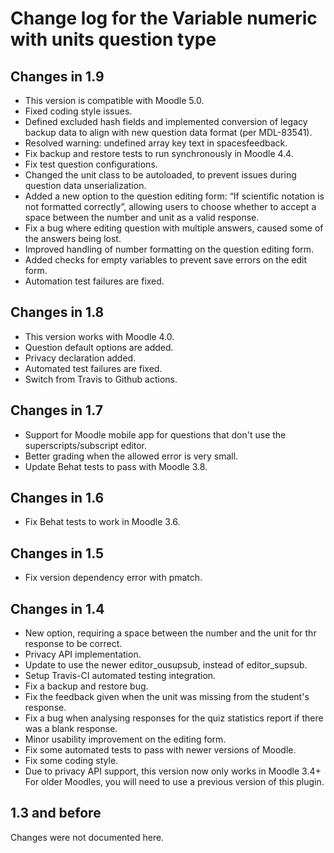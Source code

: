 # Change log for the Variable numeric with units question type

## Changes in 1.9

* This version is compatible with Moodle 5.0.
* Fixed coding style issues.
* Defined excluded hash fields and implemented conversion of legacy backup data
  to align with new question data format (per MDL-83541).
* Resolved warning: undefined array key text in spacesfeedback.
* Fix backup and restore tests to run synchronously in Moodle 4.4.
* Fix test question configurations.
* Changed the unit class to be autoloaded, to prevent issues during question data unserialization.
* Added a new option to the question editing form: “If scientific notation is not formatted correctly”,
  allowing users to choose whether to accept a space between the number and unit as a valid response.
* Fix a bug where editing question with multiple answers, caused some of the answers being lost.
* Improved handling of number formatting on the question editing form.
* Added checks for empty variables to prevent save errors on the edit form.
* Automation test failures are fixed.

## Changes in 1.8

* This version works with Moodle 4.0.
* Question default options are added.
* Privacy declaration added.
* Automated test failures are fixed.
* Switch from Travis to Github actions.

## Changes in 1.7

* Support for Moodle mobile app for questions that don't use the superscripts/subscript editor.
* Better grading when the allowed error is very small.
* Update Behat tests to pass with Moodle 3.8.


## Changes in 1.6

* Fix Behat tests to work in Moodle 3.6.


## Changes in 1.5

* Fix version dependency error with pmatch.


## Changes in 1.4

* New option, requiring a space between the number and the unit for thr response to be correct. 
* Privacy API implementation.
* Update to use the newer editor_ousupsub, instead of editor_supsub.
* Setup Travis-CI automated testing integration.
* Fix a backup and restore bug.
* Fix the feedback given when the unit was missing from the student's response.
* Fix a bug when analysing responses for the quiz statistics report if there was a blank response.
* Minor usability improvement on the editing form.
* Fix some automated tests to pass with newer versions of Moodle.
* Fix some coding style.
* Due to privacy API support, this version now only works in Moodle 3.4+
  For older Moodles, you will need to use a previous version of this plugin.


## 1.3 and before

Changes were not documented here.

